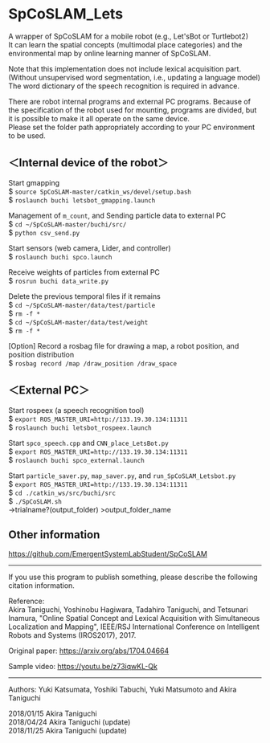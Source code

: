 # SpCoSLAM_Lets
A wrapper of SpCoSLAM for a mobile robot (e.g., Let'sBot or Turtlebot2)  
It can learn the spatial concepts (multimodal place categories) and the environmental map by online learning manner of SpCoSLAM.

Note that this implementation does not include lexical acquisition part.
(Without unsupervised word segmentation, i.e., updating a language model)  
The word dictionary of the speech recognition is required in advance.

There are robot internal programs and external PC programs.
Because of the specification of the robot used for mounting, programs are divided, but it is possible to make it all operate on the same device.  
Please set the folder path appropriately according to your PC environment to be used.

## ＜Internal device of the robot＞  
Start gmapping  
    $ `source SpCoSLAM-master/catkin_ws/devel/setup.bash`  
    $ `roslaunch buchi letsbot_gmapping.launch`  

Management of `m_count`, and Sending particle data to external PC  
    $ `cd ~/SpCoSLAM-master/buchi/src/`  
    $ `python csv_send.py`  

Start sensors (web camera, Lider, and controller)   
    $ `roslaunch buchi spco.launch`  

Receive weights of particles from external PC  
    $ `rosrun buchi data_write.py`  

Delete the previous temporal files if it remains  
    $ `cd ~/SpCoSLAM-master/data/test/particle`  
    $ `rm -f *`  
    $ `cd ~/SpCoSLAM-master/data/test/weight`  
    $ `rm -f *`  

[Option] Record a rosbag file for drawing a map, a robot position, and position distribution  
    $ `rosbag record /map /draw_position /draw_space`  

## ＜External PC＞  
Start rospeex (a speech recognition tool)    
    $ `export ROS_MASTER_URI=http://133.19.30.134:11311`  
    $ `roslaunch buchi letsbot_rospeex.launch`  

Start `spco_speech.cpp` and `CNN_place_LetsBot.py`   
    $ `export ROS_MASTER_URI=http://133.19.30.134:11311`  
    $ `roslaunch buchi spco_external.launch`  

Start `particle_saver.py`, `map_saver.py`, and `run_SpCoSLAM_Letsbot.py`    
    $ `export ROS_MASTER_URI=http://133.19.30.134:11311`  
    $ `cd ./catkin_ws/src/buchi/src`  
    $ `./SpCoSLAM.sh`  
    ->trialname?(output_folder) >output_folder_name  


## Other information  
https://github.com/EmergentSystemLabStudent/SpCoSLAM


---
If you use this program to publish something, please describe the following citation information.

Reference:  
Akira Taniguchi, Yoshinobu Hagiwara, Tadahiro Taniguchi, and Tetsunari Inamura, "Online Spatial Concept and Lexical Acquisition with Simultaneous Localization and Mapping", IEEE/RSJ International Conference on Intelligent Robots and Systems (IROS2017), 2017.

Original paper:
https://arxiv.org/abs/1704.04664

Sample video:
https://youtu.be/z73iqwKL-Qk

---
Authors: Yuki Katsumata, Yoshiki Tabuchi, Yuki Matsumoto and Akira Taniguchi  

2018/01/15  Akira Taniguchi  
2018/04/24  Akira Taniguchi (update)  
2018/11/25  Akira Taniguchi (update)  

